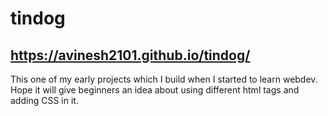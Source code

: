 # tindog
## https://avinesh2101.github.io/tindog/
This one of my early projects which I build when I started to learn webdev. Hope it will give beginners an idea about using different html tags and adding CSS in it.


